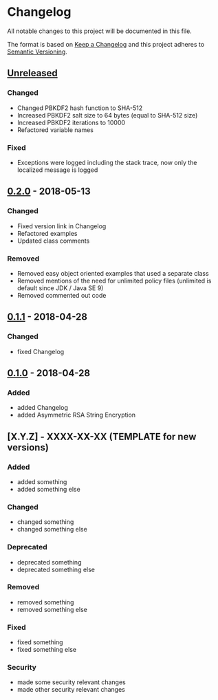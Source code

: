 # Changelog

All notable changes to this project will be documented in this file.

The format is based on [Keep a Changelog](http://keepachangelog.com/en/1.0.0/)
and this project adheres to [Semantic Versioning](http://semver.org/spec/v2.0.0.html).

## [Unreleased]

### Changed
- Changed PBKDF2 hash function to SHA-512
- Increased PBKDF2 salt size to 64 bytes (equal to SHA-512 size)
- Increased PBKDF2 iterations to 10000
- Refactored variable names

### Fixed
- Exceptions were logged including the stack trace, now only the localized message is logged

## [0.2.0] - 2018-05-13

### Changed

- Fixed version link in Changelog
- Refactored examples
- Updated class comments

### Removed

- Removed easy object oriented examples that used a separate class
- Removed mentions of the need for unlimited policy files (unlimited is default since JDK / Java SE 9)
- Removed commented out code

## [0.1.1] - 2018-04-28

### Changed

- fixed Changelog

## [0.1.0] - 2018-04-28

### Added

- added Changelog
- added Asymmetric RSA String Encryption

## [X.Y.Z] - XXXX-XX-XX (TEMPLATE for new versions)

### Added

- added something
- added something else

### Changed

- changed something
- changed something else

### Deprecated

- deprecated something
- deprecated something else

### Removed

- removed something
- removed something else

### Fixed

- fixed something
- fixed something else

### Security

- made some security relevant changes
- made other security relevant changes

[Unreleased]: https://github.com/cryptoexamples/java-crypto-examples/compare/v0.2.0...HEAD
[0.2.0]: https://github.com/cryptoexamples/java-crypto-examples/compare/v0.1.1...v0.2.0
[0.1.1]: https://github.com/cryptoexamples/java-crypto-examples/compare/v0.1.0...v0.1.1
[0.1.0]: https://github.com/cryptoexamples/java-crypto-examples/releases/tag/v0.1.0